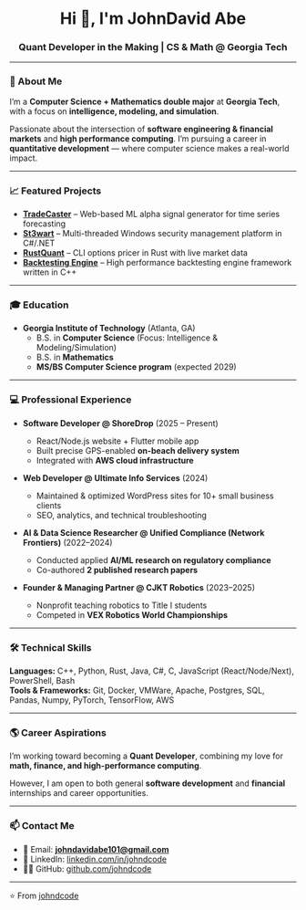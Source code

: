 <!-- Banner / Header -->
<h1 align="center">Hi 👋, I'm JohnDavid Abe</h1>
<h3 align="center">Quant Developer in the Making | CS & Math @ Georgia Tech</h3>

---

### 🚀 About Me  
I’m a **Computer Science + Mathematics double major** at **Georgia Tech**, with a focus on **intelligence, modeling, and simulation**.  

Passionate about the intersection of **software engineering & financial markets** and **high performance computing**. I’m pursuing a career in **quantitative development** — where computer science makes a real-world impact.  

---

### 📈 Featured Projects  
- **[TradeCaster](#)** – Web-based ML alpha signal generator for time series forecasting  
- **[St3wart](https://github.com/JohnDCode/St3wartCLI)** – Multi-threaded Windows security management platform in C#/.NET  
- **[RustQuant](https://github.com/JohnDCode/RustQuant)** – CLI options pricer in Rust with live market data
- **[Backtesting Engine](https://github.com/JohnDCode/Backtesting-Engine)** – High performance backtesting engine framework written in C++

---

### 🎓 Education  
- **Georgia Institute of Technology** (Atlanta, GA)  
  - B.S. in **Computer Science** (Focus: Intelligence & Modeling/Simulation)  
  - B.S. in **Mathematics**  
  - **MS/BS Computer Science program** (expected 2029)  

---

### 💻 Professional Experience  
- **Software Developer @ ShoreDrop** (2025 – Present)  
  - React/Node.js website + Flutter mobile app  
  - Built precise GPS-enabled **on-beach delivery system**  
  - Integrated with **AWS cloud infrastructure**  

- **Web Developer @ Ultimate Info Services** (2024)  
  - Maintained & optimized WordPress sites for 10+ small business clients  
  - SEO, analytics, and technical troubleshooting  

- **AI & Data Science Researcher @ Unified Compliance (Network Frontiers)** (2022–2024)  
  - Conducted applied **AI/ML research on regulatory compliance**  
  - Co-authored **2 published research papers**  

- **Founder & Managing Partner @ CJKT Robotics** (2023–2025)  
  - Nonprofit teaching robotics to Title I students  
  - Competed in **VEX Robotics World Championships**  

---

### 🛠️ Technical Skills  
**Languages:** C++, Python, Rust, Java, C#, C, JavaScript (React/Node/Next), PowerShell, Bash  
**Tools & Frameworks:** Git, Docker, VMWare, Apache, Postgres, SQL, Pandas, Numpy, PyTorch, TensorFlow, AWS

---

### 🌎 Career Aspirations  
I’m working toward becoming a **Quant Developer**, combining my love for **math, finance, and high-performance computing**.

However, I am open to both general **software development** and **financial** internships and career opportunities. 

---

### 📫 Contact Me  
- 📧 Email: **johndavidabe101@gmail.com**  
- 💼 LinkedIn: [linkedin.com/in/johndcode](https://linkedin.com/in/johndcode)  
- 🧑‍💻 GitHub: [github.com/johndcode](https://github.com/johndcode)  

---

⭐️ From [johndcode](https://github.com/johndcode)
